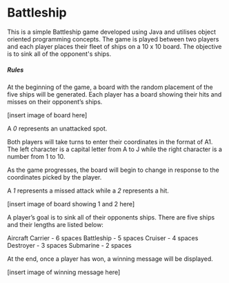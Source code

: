 # Battleship

This is a simple Battleship game developed using Java and utilises object oriented programming concepts. The game is played between two players and each player places their fleet of ships on a 10 x 10 board. The objective is to sink all of the opponent's ships.

##### Rules
At the beginning of the game, a board with the random placement of the five ships will be generated. Each player has a board showing their hits and misses on their opponent’s ships.

[insert image of board here]

A _0_ represents an unattacked spot. 

Both players will take turns to enter their coordinates in the format of A1. The left character is a capital letter from A to J while the right character is a number from 1 to 10.

As the game progresses, the board will begin to change in response to the coordinates picked by the player. 

A _1_ represents a missed attack while a _2_ represents a hit.

[insert image of board showing 1 and 2 here]

A player’s goal is to sink all of their opponents ships. There are five ships and their lengths are listed below:

Aircraft Carrier - 6 spaces
Battleship - 5 spaces
Cruiser - 4 spaces
Destroyer - 3 spaces
Submarine - 2 spaces

At the end, once a player has won, a winning message will be displayed.

[insert image of winning message here]

